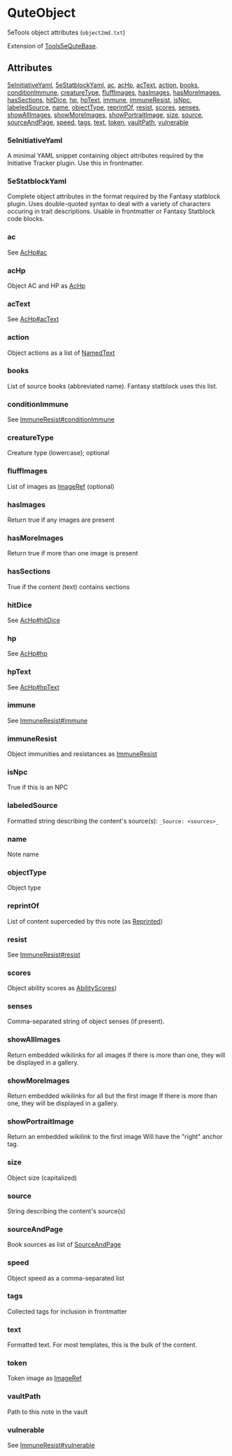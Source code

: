 # QuteObject

5eTools object attributes (`object2md.txt`)

Extension of [Tools5eQuteBase](Tools5eQuteBase.md).

## Attributes

[5eInitiativeYaml](#5einitiativeyaml), [5eStatblockYaml](#5estatblockyaml), [ac](#ac), [acHp](#achp), [acText](#actext), [action](#action), [books](#books), [conditionImmune](#conditionimmune), [creatureType](#creaturetype), [fluffImages](#fluffimages), [hasImages](#hasimages), [hasMoreImages](#hasmoreimages), [hasSections](#hassections), [hitDice](#hitdice), [hp](#hp), [hpText](#hptext), [immune](#immune), [immuneResist](#immuneresist), [isNpc](#isnpc), [labeledSource](#labeledsource), [name](#name), [objectType](#objecttype), [reprintOf](#reprintof), [resist](#resist), [scores](#scores), [senses](#senses), [showAllImages](#showallimages), [showMoreImages](#showmoreimages), [showPortraitImage](#showportraitimage), [size](#size), [source](#source), [sourceAndPage](#sourceandpage), [speed](#speed), [tags](#tags), [text](#text), [token](#token), [vaultPath](#vaultpath), [vulnerable](#vulnerable)


### 5eInitiativeYaml

A minimal YAML snippet containing object attributes required by the
Initiative Tracker plugin. Use this in frontmatter.

### 5eStatblockYaml

Complete object attributes in the format required by the Fantasy statblock plugin.
Uses double-quoted syntax to deal with a variety of characters occuring in
trait descriptions. Usable in frontmatter or Fantasy Statblock code blocks.

### ac

See [AcHp#ac](AcHp.md#ac)

### acHp

Object AC and HP as [AcHp](AcHp.md)

### acText

See [AcHp#acText](AcHp.md#actext)

### action

Object actions as a list of [NamedText](../NamedText.md)

### books

List of source books (abbreviated name). Fantasy statblock uses this list.

### conditionImmune

See [ImmuneResist#conditionImmune](ImmuneResist.md#conditionimmune)

### creatureType

Creature type (lowercase); optional

### fluffImages

List of images as [ImageRef](../ImageRef.md) (optional)

### hasImages

Return true if any images are present

### hasMoreImages

Return true if more than one image is present

### hasSections

True if the content (text) contains sections

### hitDice

See [AcHp#hitDice](AcHp.md#hitdice)

### hp

See [AcHp#hp](AcHp.md#hp)

### hpText

See [AcHp#hpText](AcHp.md#hptext)

### immune

See [ImmuneResist#immune](ImmuneResist.md#immune)

### immuneResist

Object immunities and resistances as [ImmuneResist](ImmuneResist.md)

### isNpc

True if this is an NPC

### labeledSource

Formatted string describing the content's source(s): `_Source: <sources>_`

### name

Note name

### objectType

Object type

### reprintOf

List of content superceded by this note (as [Reprinted](../Reprinted.md))

### resist

See [ImmuneResist#resist](ImmuneResist.md#resist)

### scores

Object ability scores as [AbilityScores](AbilityScores.md))

### senses

Comma-separated string of object senses (if present).

### showAllImages

Return embedded wikilinks for all images
If there is more than one, they will be displayed in a gallery.

### showMoreImages

Return embedded wikilinks for all but the first image
If there is more than one, they will be displayed in a gallery.

### showPortraitImage

Return an embedded wikilink to the first image
Will have the "right" anchor tag.

### size

Object size (capitalized)

### source

String describing the content's source(s)

### sourceAndPage

Book sources as list of [SourceAndPage](../SourceAndPage.md)

### speed

Object speed as a comma-separated list

### tags

Collected tags for inclusion in frontmatter

### text

Formatted text. For most templates, this is the bulk of the content.

### token

Token image as [ImageRef](../ImageRef.md)

### vaultPath

Path to this note in the vault

### vulnerable

See [ImmuneResist#vulnerable](ImmuneResist.md#vulnerable)
